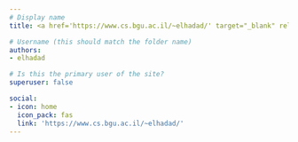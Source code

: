 ```yaml
---
# Display name
title: <a href='https://www.cs.bgu.ac.il/~elhadad/' target="_blank" rel="noopener noreferrer">Mihchael Elhadad</a>

# Username (this should match the folder name)
authors:
- elhadad

# Is this the primary user of the site?
superuser: false

social:
- icon: home
  icon_pack: fas
  link: 'https://www.cs.bgu.ac.il/~elhadad/'
---
```


